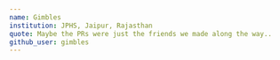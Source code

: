 ```yaml
---
name: Gimbles
institution: JPHS, Jaipur, Rajasthan
quote: Maybe the PRs were just the friends we made along the way..
github_user: gimbles
---
```


